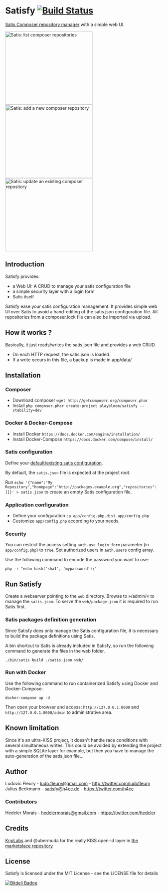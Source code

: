 # Satisfy [![Build Status](https://travis-ci.org/ludofleury/satisfy.svg)](https://travis-ci.org/ludofleury/satisfy)

[Satis Composer repository manager](http://getcomposer.org/doc/articles/handling-private-packages-with-satis.md) with a simple web UI.

<p>
  <img src="http://ludofleury.github.io/satisfy/images/list.png" width="280" height="235" alt="Satis: list composer repositories"/>
  <img src="http://ludofleury.github.io/satisfy/images/create.png" width="280" height="235" alt="Satis: add a new composer repository"/>
  <img src="http://ludofleury.github.io/satisfy/images/update.png" width="280" height="235" alt="Satis: update an existing composer repository"/>
</p>

## Introduction

Satisfy provides:

* a Web UI: A CRUD to manage your satis configuration file
* a simple security layer with a login form
* Satis itself

Satisfy ease your satis configuration management. It provides simple web UI over Satis to avoid a hand-editing of the satis.json configuration file. All repositories from a composer.lock file can also be imported via upload.


## How it works ?

Basically, it just reads/writes the satis.json file and provides a web CRUD.

* On each HTTP request, the satis.json is loaded.
* If a write occurs in this file, a backup is made in app/data/

## Installation

### Composer

* Download composer `wget http://getcomposer.org/composer.phar`
* Install `php composer.phar create-project playbloom/satisfy --stability=dev`

### Docker & Docker-Compose

* Install Docker `https://docs.docker.com/engine/installation/`
* Install Docker-Compose `https://docs.docker.com/compose/install/`

### Satis configuration

Define your [default/existing satis configuration](http://getcomposer.org/doc/articles/handling-private-packages-with-satis.md).

By default, the `satis.json` file is expected at the project root.

Run `echo '{"name":"My Repository","homepage":"http://packages.example.org","repositories":[]}' > satis.json` to create an empty Satis configuration file.

### Application configuration

* Define your configuration `cp app/config.php.dist app/config.php`
* Customize `app/config.php` according to your needs.

### Security

You can restrict the access setting `auth.use_login_form` parameter (in `app/config.php`) to `true`. Set authorized users in `auth.users` config array.

Use the following command to encode the password you want to use:

```
php -r "echo hash('sha1', 'mypassword');"
```

## Run Satisfy

Create a webserver pointing to the `web` directory. Browse to »/admin/« to manage the `satis.json`. To serve the `web/package.json` it is required to run Satis first.

### Satis packages definition generation

Since Satisfy does only manage the Satis configuration file, it is necessary to build the package definitions using Satis.

A bin shortcut to Satis is already included in Satisfy, so run the following command to generate the files in the web folder.

```
./bin/satis build ./satis.json web/
```

### Run with Docker

Use the following command to run containerized Satisfy using Docker and Docker-Compose:

```
docker-compose up -d
```

Then open your browser and access: `http://127.0.0.1:8000` and `http://127.0.0.1:8000/admin` to administrative area.


## Known limitation

Since it's an ultra-KISS project, it doesn't handle race conditions with several simultaneous writes.
This could be avoided by extending the project with a simple SQLite layer for example, but then you have to manage the auto-generation of the satis.json file...

## Author

Ludovic Fleury - <ludo.fleury@gmail.com> - <http://twitter.com/ludofleury>
Julius Beckmann - <satisfy@h4cc.de> - <https://twitter.com/h4cc>

### Contributors

Hedcler Morais - <hedclermorais@gmail.com> - <https://twitter.com/hedcler>

## Credits

[KnpLabs](https://github.com/KnpLabs) and @ubermuda for the really KISS open-id layer in [the marketplace repository](https://github.com/KnpLabs/marketplace)

## License

Satisfy is licensed under the MIT License - see the LICENSE file for details


[![Bitdeli Badge](https://d2weczhvl823v0.cloudfront.net/ludofleury/satisfy/trend.png)](https://bitdeli.com/free "Bitdeli Badge")
